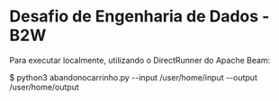 # Desafio de Engenharia de Dados - B2W

Para executar localmente, utilizando o DirectRunner do Apache Beam:

$ python3 abandonocarrinho.py --input /user/home/input --output /user/home/output
